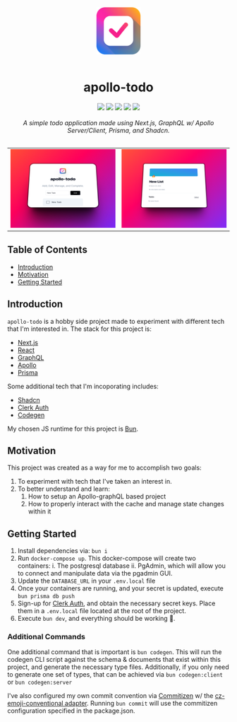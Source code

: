 <div align="center">
    <img src="./public/logo.png" width="100" style="margin-bottom: 15px" />
    <h1 style="text-align: center; ">
    apollo-todo
</h1>
</div>

<div align="center">
    <img src="https://img.shields.io/badge/Apollo%20GraphQL-311C87.svg?style=for-the-badge&logo=Apollo-GraphQL&logoColor=white" width="125" />
    <img src="https://img.shields.io/badge/React-20232A?style=for-the-badge&logo=react&logoColor=61DAFB" width="70"/>
    <img src="https://img.shields.io/badge/-GraphQL-E10098?style=for-the-badge&logo=graphql&logoColor=white" width="75" />
    <img src="https://img.shields.io/badge/shadcn/ui-000000.svg?style=for-the-badge&logo=shadcn/ui&logoColor=white" width="95" />
    <img src="https://img.shields.io/badge/Prisma-3982CE?style=for-the-badge&logo=Prisma&logoColor=white" width="70"/>
</div>

<br />

<div align="center">
    <i>
        A simple todo application made using Next.js, GraphQL w/ Apollo Server/Client, Prisma, and Shadcn.
    </i>
</div>

<br />

<table align="center">
    <tr>
        <td height="150px">
            <img src="public/image.png" />
        </td>
        <td height="150px">
            <img src="public/image-1.png" />
        </td>
    </tr>
</table>

<div align="center" display="flex"> 
</div>

## Table of Contents

- [Introduction](#introduction)
- [Motivation](#motivation)
- [Getting Started](#getting-started)

## Introduction

`apollo-todo` is a hobby side project made to experiment with different tech that I'm interested in. The stack for this project is:

- [Next.js](https://nextjs.org/)
- [React](https://react.dev/)
- [GraphQL](https://graphql.org/)
- [Apollo](https://www.apollographql.com/)
- [Prisma](https://www.prisma.io/)

Some additional tech that I'm incoporating includes:

- [Shadcn](https://ui.shadcn.com/)
- [Clerk Auth](https://clerk.com/)
- [Codegen](https://the-guild.dev/graphql/codegen)

My chosen JS runtime for this project is [Bun](https://bun.sh/).

## Motivation

This project was created as a way for me to accomplish two goals:

1. To experiment with tech that I've taken an interest in.
2. To better understand and learn:
   1. How to setup an Apollo-graphQL based project
   2. How to properly interact with the cache and manage state changes within it

## Getting Started

1. Install dependencies via: `bun i`
2. Run `docker-compose up`. This docker-compose will create two containers:
   i. The postgresql database
   ii. PgAdmin, which will allow you to connect and manipulate data via the pgadmin GUI.
3. Update the `DATABASE_URL` in your `.env.local` file
4. Once your containers are running, and your secret is updated, execute `bun prisma db push`
5. Sign-up for [Clerk Auth](https://clerk.com/), and obtain the necessary secret keys. Place them in a `.env.local` file located at the root of the project.
6. Execute `bun dev`, and everything should be working 🎉.

### Additional Commands

One additional command that is important is `bun codegen`. This will run the codegen CLI script against the schema & documents that exist within this project, and generate the necessary type files. Additionally, if you only need to generate one set of types, that can be achieved via `bun codegen:client` or `bun codegen:server`

I've also configured my own commit convention via [Commitizen](https://github.com/commitizen/cz-cli) w/ the [cz-emoji-conventional adapter](https://github.com/promet99/cz-emoji-conventional). Running `bun commit` will use the commitizen configuration specified in the package.json.
